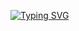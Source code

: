 [![Typing SVG](https://readme-typing-svg.demolab.com?font=Fira+Code&duration=1000&pause=1000&color=3DF79E&width=435&lines=hey%2C+it's+mohneesh!;currently%3A+studying+machine+learning;currently%3A+tinkering+sminkering)](https://git.io/typing-svg)




